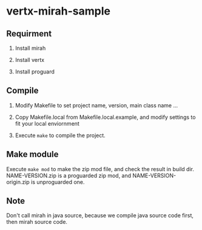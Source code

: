 vertx-mirah-sample
==================

Requirment
----------

1. Install mirah

2. Install vertx

3. Install proguard

Compile
-------

1. Modify Makefile to set project name, version, main class name ...

2. Copy Makefile.local from Makefile.local.example, and modify
   settings to fit your local enviornment

3. Execute `make` to compile the project.

Make module
-----------

Execute `make mod` to make the zip mod file, and check the result in
build dir. NAME-VERSION.zip is a proguarded zip mod, and
NAME-VERSION-origin.zip is unproguarded one.

Note
----

Don't call mirah in java source, because we compile java source code
first, then mirah source code.
